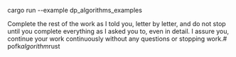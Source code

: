 cargo run --example dp_algorithms_examples


Complete the rest of the work as I told you, letter by letter, and do not stop until you complete everything as I asked you to, even in detail. I assure you, continue your work continuously without any questions or stopping work.#   p o f k _ a l g o r i t h m _ r u s t  
 